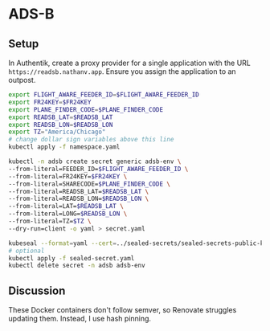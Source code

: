 # ADS-B

## Setup

In Authentik, create a proxy provider for a single application with the URL
`https://readsb.nathanv.app`. Ensure you assign the application to an outpost.

```bash
export FLIGHT_AWARE_FEEDER_ID=$FLIGHT_AWARE_FEEDER_ID
export FR24KEY=$FR24KEY
export PLANE_FINDER_CODE=$PLANE_FINDER_CODE
export READSB_LAT=$READSB_LAT
export READSB_LON=$READSB_LON
export TZ="America/Chicago"
# change dollar sign variables above this line
kubectl apply -f namespace.yaml

kubectl -n adsb create secret generic adsb-env \
--from-literal=FEEDER_ID=$FLIGHT_AWARE_FEEDER_ID \
--from-literal=FR24KEY=$FR24KEY \
--from-literal=SHARECODE=$PLANE_FINDER_CODE \
--from-literal=READSB_LAT=$READSB_LAT \
--from-literal=READSB_LON=$READSB_LON \
--from-literal=LAT=$READSB_LAT \
--from-literal=LONG=$READSB_LON \
--from-literal=TZ=$TZ \
--dry-run=client -o yaml > secret.yaml

kubeseal --format=yaml --cert=../sealed-secrets/sealed-secrets-public-key.pem < secret.yaml > sealed-secret.yaml
# optional
kubectl apply -f sealed-secret.yaml
kubectl delete secret -n adsb adsb-env
```

## Discussion

These Docker containers don't follow semver, so Renovate struggles updating them.
Instead, I use hash pinning.
